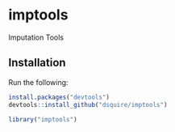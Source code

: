 # imptools
Imputation Tools

## Installation

Run the following:

``` r
install.packages("devtools")
devtools::install_github("dsquire/imptools")
```

``` r
library("imptools")
```
